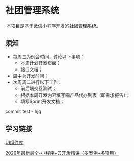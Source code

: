 # 社团管理系统

​	本项目是基于微信小程序开发的社团管理系统。



## 须知

* 每周三为例会时间，讨论以下事项：
  * 本周计划开发页面；	
  * 接口文档；
* 周中为开发时间；
* 次周周二进行以下工作：
  * 前后端交互测试；
  * 根据本周开发内容填写需产品代办列表（即需求报告）；
  * 填写Sprint开发文档；



commit test - hjq

## 学习链接

[UI组件库](https://github.com/youzan/vant-weapp)

[2020年最新最全-小程序+云开发精讲（多案例+多项目）](https://www.bilibili.com/video/av80632400?from=search&seid=1602926941884028880)

